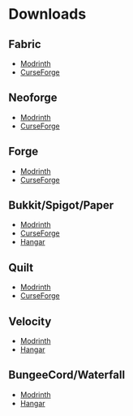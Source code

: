 # Downloads

## Fabric

- [Modrinth](https://modrinth.com/mod/simple-voice-chat/versions?platform=fabric) <Badge type="tip" text="Recommended" />
- [CurseForge](https://legacy.curseforge.com/minecraft/mc-mods/simple-voice-chat/files/all?filter-game-version=2020709689%3A7499)

## Neoforge

- [Modrinth](https://modrinth.com/mod/simple-voice-chat/versions?platform=neoforge) <Badge type="tip" text="Recommended" />
- [CurseForge](https://legacy.curseforge.com/minecraft/mc-mods/simple-voice-chat/files/all?filter-game-version=2020709689%3A10150)

## Forge

- [Modrinth](https://modrinth.com/mod/simple-voice-chat/versions?platform=forge) <Badge type="tip" text="Recommended" />
- [CurseForge](https://legacy.curseforge.com/minecraft/mc-mods/simple-voice-chat/files/all?filter-game-version=2020709689%3A7498)

## Bukkit/Spigot/Paper

- [Modrinth](https://modrinth.com/plugin/simple-voice-chat/versions?platform=bukkit) <Badge type="tip" text="Recommended" />
- [CurseForge](https://legacy.curseforge.com/minecraft/bukkit-plugins/simple-voice-chat/files/all)
- [Hangar](https://hangar.papermc.io/henkelmax/SimpleVoiceChat/versions)

## Quilt

- [Modrinth](https://modrinth.com/mod/simple-voice-chat/versions?platform=quilt) <Badge type="tip" text="Recommended" />
- [CurseForge](https://legacy.curseforge.com/minecraft/mc-mods/simple-voice-chat/files/all?filter-game-version=2020709689%3A9153)

## Velocity

- [Modrinth](https://modrinth.com/mod/simple-voice-chat/versions?platform=velocity) <Badge type="tip" text="Recommended" />
- [Hangar](https://hangar.papermc.io/henkelmax/SimpleVoiceChat/versions)

## BungeeCord/Waterfall

- [Modrinth](https://modrinth.com/mod/simple-voice-chat/versions?platform=bungeecord) <Badge type="tip" text="Recommended" />
- [Hangar](https://hangar.papermc.io/henkelmax/SimpleVoiceChat/versions)
